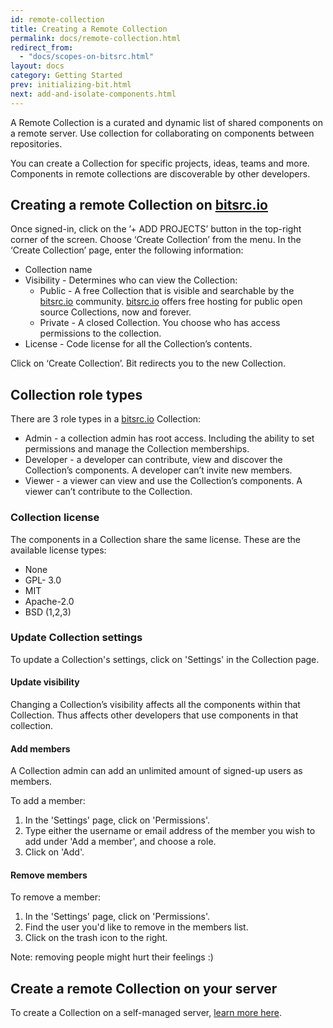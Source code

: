 ```yaml
---
id: remote-collection
title: Creating a Remote Collection
permalink: docs/remote-collection.html
redirect_from:
  - "docs/scopes-on-bitsrc.html"
layout: docs
category: Getting Started
prev: initializing-bit.html
next: add-and-isolate-components.html
---
```


A Remote Collection is a curated and dynamic list of shared components on a remote server. Use collection for collaborating on components between repositories.

You can create a Collection for specific projects, ideas, teams and more. Components in remote collections are discoverable by other developers.

## Creating a remote Collection on [bitsrc.io](https://bitsrc.io/)

Once signed-in, click on the ’+ ADD PROJECTS’ button in the top-right corner of the screen. Choose ‘Create Collection’ from the menu. In the ‘Create Collection’ page, enter the following information:

* Collection name
* Visibility - Determines who can view the Collection:
  * Public - A free Collection that is visible and searchable by the [bitsrc.io](https://bitsrc.io/)  community. [bitsrc.io](https://bitsrc.io/) offers free hosting for public open source Collections, now and forever.
  * Private - A closed Collection. You choose who has access permissions to the collection.
* License - Code license for all the Collection’s contents.

Click on ‘Create Collection’. Bit redirects you to the new Collection.

## Collection role types

There are 3 role types in a [bitsrc.io](https://bitsrc.io/) Collection:

* Admin - a collection admin has root access. Including the ability to set permissions and manage the Collection memberships.
* Developer - a developer can contribute, view and discover the Collection’s components. A developer can’t invite new members.
* Viewer - a viewer can view and use the Collection’s components. A viewer can’t contribute to the Collection.

### Collection license

The components in a Collection share the same license. These are the available license types:

* None
* GPL- 3.0
* MIT
* Apache-2.0
* BSD (1,2,3)

### Update Collection settings

To update a Collection's settings, click on 'Settings' in the Collection page.

#### Update visibility

Changing a Collection’s visibility affects all the components within that Collection. Thus affects other developers that use components in that collection.

#### Add members

A Collection admin can add an unlimited amount of signed-up users as members.

To add a member:

1. In the 'Settings' page, click on 'Permissions'.
2. Type either the username or email address of the member you wish to add under 'Add a member', and choose a role.
3. Click on 'Add'.

#### Remove members

To remove a member:

1. In the 'Settings' page, click on 'Permissions'.
2. Find the user you'd like to remove in the members list.
3. Click on the trash icon to the right.

Note: removing people might hurt their feelings :)

## Create a remote Collection on your server

To create a Collection on a self-managed server, [learn more here](/docs/conf-bit-on-the-server.html).